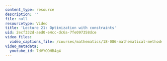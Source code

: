 ```yaml
---
content_type: resource
description: ''
file: null
resourcetype: Video
title: 'Lecture 21: Optimization with constraints'
uid: 2ecf332d-aed0-e4cc-dc6a-7fe097358dce
video_files:
  video_captions_file: /courses/mathematics/18-086-mathematical-methods-for-engineers-ii-spring-2006/video-lectures/lecture-21-optimization-with-constraints/7dVYOOHB4g4.vtt
video_metadata:
  youtube_id: 7dVYOOHB4g4
---
```

